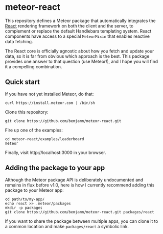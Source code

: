 meteor-react
============

This repository defines a Meteor package that automatically integrates the
[React](http://facebook.github.io/react/) rendering framework on both the
client and the server, to complement or replace the default Handlebars
templating system. React components have access to a special `MeteorMixin`
that enables reactive data fetching.

The React core is officially agnostic about how you fetch and update your
data, so it is far from obvious which approach is the best. This package
provides one answer to that question (use Meteor!), and I hope you will
find it a compelling combination.

Quick start
-----------

If you have not yet installed Meteor, do that:
```
curl https://install.meteor.com | /bin/sh
```

Clone this repository:
```
git clone https://github.com/benjamn/meteor-react.git
```

Fire up one of the examples:
```
cd meteor-react/examples/leaderboard
meteor
```

Finally, visit http://localhost:3000 in your browser.

Adding the package to your app
------------------------------

Although the Meteor package API is deliberately undocumented and remains
in flux before v1.0, here is how I currently recommend adding this package
to your Meteor app:
```
cd path/to/my-app/
echo react >> .meteor/packages
mkdir -p packages
git clone https://github.com/benjamn/meteor-react.git packages/react
```

If you want to share the package between multiple apps, you can clone it
to a common location and make `packages/react` a symbolic link.
